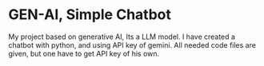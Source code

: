 # GEN-AI, Simple Chatbot
My project based on generative AI, Its a LLM model.
I have created a chatbot with python, and using API key of gemini.
All needed code files are given, but one have to get API key of his own.
